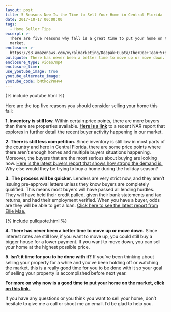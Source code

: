 ```yaml
---
layout: post
title: 5 Reasons Now Is the Time to Sell Your Home in Central Florida
date: 2017-10-17 00:00:00
tags:
  - Home Seller Tips
excerpt: >-
  There are five reasons why fall is a great time to put your home on the
  market.
enclosure: >-
  https://s3.amazonaws.com/vyralmarketing/Deepak+Gupta/The+Dee+Team+5+great+reasons+to+list+your+home+this+fall.mp4
pullquote: There has never been a better time to move up or move down.
enclosure_type: video/mp4
enclosure_time:
use_youtube_image: true
youtube_alternate_image:
youtube_code: bMtko2PKHv4
---
```



{% include youtube.html %}

Here are the top five reasons you should consider selling your home this fall:

**1. Inventory is still low.** Within certain price points, there are more buyers than there are properties available. **[Here is a link](https://www.nar.realtor/research-and-statistics/housing-statistics/existing-home-sales)** to a recent NAR report that explores in further detail the recent buyer activity happening in our market.

**2. There is still less competition.** Since inventory is still low in most parts of the country and here in Central Florida, there are some price points where there aren’t enough homes and multiple buyers situations happening. Moreover, the buyers that are the most serious about buying are looking now. [Here is the latest buyers report that shows how strong the demand is.](https://www.nar.realtor/reports/realtors-confidence-index)&nbsp; Why else would they be trying to buy a home during the holiday season?

**3. &nbsp;The process will be quicker.** Lenders are very strict now, and they aren’t issuing pre-approval letters unless they know buyers are completely qualified. This means most buyers will have passed all lending hurdles. They will have held their credit pulled, given their bank statements and tax returns, and had their employment verified. When you have a buyer, odds are they will be able to get a loan. [Click here to see the latest report from Ellie Mae.](https://cdn.elliemae.com/origination-insight-reports/Ellie_Mae_OIR_JULY2017.pdf)

{% include pullquote.html %}

**4. There has never been a better time to move up or move down.** Since interest rates are still low, if you want to move up, you could still buy a bigger house for a lower payment. If you want to move down, you can sell your home at the highest possible price.

**5. Isn’t it time for you to be done with it?** If you’ve been thinking about selling your property for a while and you’ve been holding off or watching the market, this is a really good time for you to be done with it so your goal of selling your property is accomplished before next year.

**For more on why now is a good time to put your home on the market, [click on this link.](http://www.simplifyingthemarket.com/en/2017/09/18/5-reasons-to-sell-this-fall-2/?a=323701-ea9cfdf9d119bc9a1cd75b3509ec10e4)**

If you have any questions or you think you want to sell your home, don’t hesitate to give me a call or shoot me an email. I’d be glad to help you.